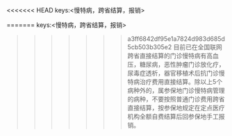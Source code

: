 <<<<<<< HEAD
keys:<慢特病，跨省结算，报销>

=======
keys:<慢特病，跨省结算，报销>

>>>>>>> a3ff6842df95e1a7824d983d685d5cb503b305e2
目前已在全国联网跨省直接结算的门诊慢特病有高血压，糖尿病，恶性肿瘤门诊放化疗，尿毒症透析，器官移植术后抗门诊慢特病治疗费用直接结算。除以上5个病种外的，属参保地门诊慢特病管理的病种，不要按照普通门诊费用跨省直接结算，按参保地规定在定点医疗机构全额自费结算后回参保地手工报销。